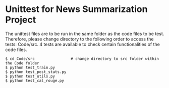 # Unittest for News Summarization Project

The unittest files are to be run in the same folder as the code files to be test. Therefore, please change directory to the following order to access the tests: Code/src. 4 tests are available to check certain functionalities of the code files. 

```
$ cd Code/src                # change directory to src folder within the Code folder
$ python test_train.py
$ python test_post_stats.py
$ python test_utils.py
$ python test_cal_rouge.py        
```
